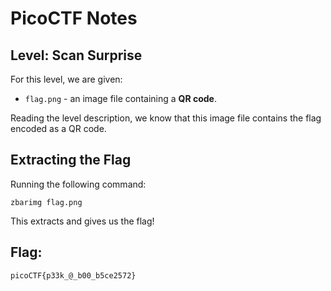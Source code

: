 # PicoCTF Notes
## Level: Scan Surprise

For this level, we are given:

- `flag.png` - an image file containing a **QR code**.

Reading the level description, we know that this image file contains the flag encoded as a QR code.

## Extracting the Flag

Running the following command:

```
zbarimg flag.png
```

This extracts and gives us the flag!

## Flag:
```
picoCTF{p33k_@_b00_b5ce2572}
```